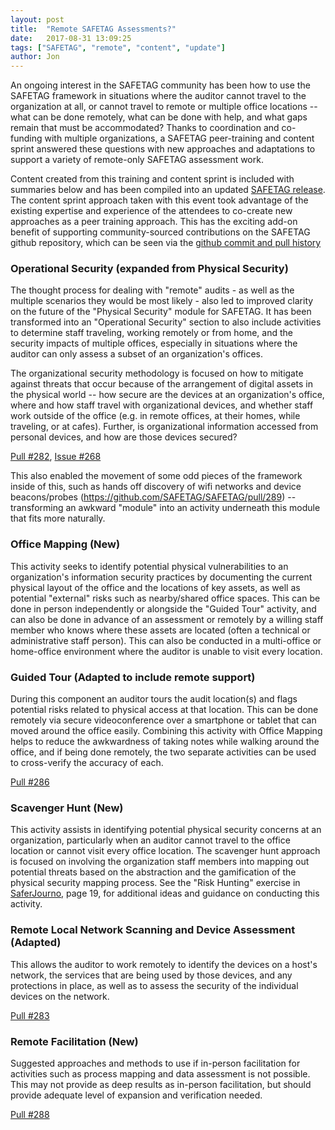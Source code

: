 ```yaml
---
layout: post
title:  "Remote SAFETAG Assessments?"
date:   2017-08-31 13:09:25
tags: ["SAFETAG", "remote", "content", "update"]
author: Jon
---
```


An ongoing interest in the SAFETAG community has been how to use the SAFETAG framework in situations where the auditor cannot travel to the organization at all, or cannot travel to remote or multiple office locations -- what can be done remotely, what can be done with help, and what gaps remain that must be accommodated? Thanks to coordination and co-funding with multiple organizations, a SAFETAG peer-training and content sprint answered these questions with new approaches and adaptations to support a variety of remote-only SAFETAG assessment work.

Content created from this training and content sprint is included with summaries below and has been compiled into an updated [SAFETAG release](https://github.com/SAFETAG/SAFETAG/releases/tag/v0.4.1).  The content sprint approach taken with this event took advantage of the existing expertise and experience of the attendees to co-create new approaches as a peer training approach.  This has the exciting add-on benefit of supporting community-sourced contributions on the SAFETAG github repository, which can be seen via the [github commit and pull history](https://github.com/SAFETAG/SAFETAG/pulls?utf8=%E2%9C%93&q=is%3Apr)

### Operational Security (expanded from Physical Security)

The thought process for dealing with "remote" audits - as well as the multiple scenarios they would be most likely - also led to improved clarity on the future of the "Physical Security" module for SAFETAG. It has been transformed into an "Operational Security" section to also include activities to determine staff traveling, working remotely or from home, and the security impacts of multiple offices, especially in situations where the auditor can only assess a subset of an organization's offices.

The organizational security methodology is focused on how to mitigate against threats that occur because of the arrangement of digital assets in the physical world -- how secure are the devices at an organization's office, where and how staff travel with organizational devices, and whether staff work outside of the office (e.g. in remote offices, at their homes, while traveling, or at cafes).  Further, is organizational information accessed from personal devices, and how are those devices secured?

[Pull #282](https://github.com/SAFETAG/SAFETAG/pull/282),  [Issue #268](https://github.com/SAFETAG/SAFETAG/issues/268)

This also enabled the movement of some odd pieces of the framework inside of this, such as hands off discovery of wifi networks and device beacons/probes (https://github.com/SAFETAG/SAFETAG/pull/289) -- transforming an awkward "module" into an activity underneath this module that fits more naturally.

### Office Mapping (New)

This activity seeks to identify potential physical vulnerabilities to an organization's information security practices by documenting the current physical layout of the office and the locations of key assets, as well as potential "external" risks such as nearby/shared office spaces.  This can be done in person independently or alongside the "Guided Tour" activity, and can also be done in advance of an assessment or remotely by a willing staff member who knows where these assets are located (often a technical or administrative staff person). This can also be conducted in a multi-office or home-office environment where the auditor is unable to visit every location.

### Guided Tour (Adapted to include remote support)

During this component an auditor tours the audit location(s) and flags potential risks related to physical access at that location. This can be done remotely via secure videoconference over a smartphone or tablet that can moved around the office easily. Combining this activity with Office Mapping helps to reduce the awkwardness of taking notes while walking around the office, and if being done remotely, the two separate activities can be used to cross-verify the accuracy of each.

[Pull #286](https://github.com/SAFETAG/SAFETAG/pull/286)

### Scavenger Hunt (New)

This activity assists in identifying potential physical security concerns at an organization, particularly when an auditor cannot travel to the office location or cannot visit every office location. The scavenger hunt approach is focused on involving the organization staff members into mapping out potential threats based on the abstraction and the gamification of the physical security mapping process. See the "Risk Hunting" exercise in [SaferJourno](https://www.internews.org/sites/default/files/resources/SaferJournoGuide_2014-03-21.pdf), page 19, for additional ideas and guidance on conducting this activity.

### Remote Local Network Scanning and  Device Assessment (Adapted)

This allows the auditor to work remotely to identify the devices on a host's network, the services that are being used by those devices, and any protections in place, as well as to assess the security of the individual devices on the network.

[Pull #283](https://github.com/SAFETAG/SAFETAG/pull/283)

### Remote Facilitation (New)

Suggested approaches and methods to use if in-person facilitation for activities such as process mapping and data assessment is not possible. This may not provide as deep results as in-person facilitation, but should provide adequate level of expansion and verification needed.

[Pull #288](https://github.com/SAFETAG/SAFETAG/pull/288)

